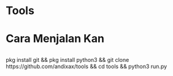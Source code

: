 # Tools

# Cara Menjalan Kan

##
<h8>
pkg install git && pkg install python3 && git clone https://github.com/andixax/tools && cd tools && python3 run.py
</h8>

